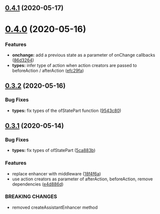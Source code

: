 ## [0.4.1](https://github.com/megazazik/reducer-assistant/compare/v0.4.0...v0.4.1) (2020-05-17)



# [0.4.0](https://github.com/megazazik/reducer-assistant/compare/v0.3.2...v0.4.0) (2020-05-16)


### Features

* **onchange:** add a previous state as a parameter of onChange callbacks ([86d3264](https://github.com/megazazik/reducer-assistant/commit/86d326423a112901da974c26f0e9cb2f1d49b10a))
* **types:** infer type of action when action creators are passed to beforeAction / afterAction ([efc29fa](https://github.com/megazazik/reducer-assistant/commit/efc29fa7b2cdceeb83d3696f33bfa58ce1404cf4))



## [0.3.2](https://github.com/megazazik/reducer-assistant/compare/v0.3.1...v0.3.2) (2020-05-16)


### Bug Fixes

* **types:** fix types of the ofStatePart function ([9543c80](https://github.com/megazazik/reducer-assistant/commit/9543c80ff3841dd82b0684c9b9b036f0fc7cba19))



## [0.3.1](https://github.com/megazazik/reducer-assistant/compare/e4d886db6dae11e2c28fb1228955cfdb15e5fc32...v0.3.1) (2020-05-14)


### Bug Fixes

* **types:** fix types of ofStatePart ([5ca883b](https://github.com/megazazik/reducer-assistant/commit/5ca883b778ae7ea1a664af7c5c7abf9cec8a670d))


### Features

* replace enhancer with middleware ([18f4f6a](https://github.com/megazazik/reducer-assistant/commit/18f4f6a9280bf6c510fcac5dc959b74fc7d4d22b))
* use action creators as parameter of afterAction, beforeAction, remove dependencies ([e4d886d](https://github.com/megazazik/reducer-assistant/commit/e4d886db6dae11e2c28fb1228955cfdb15e5fc32))


### BREAKING CHANGES

* removed createAssistantEnhancer method




